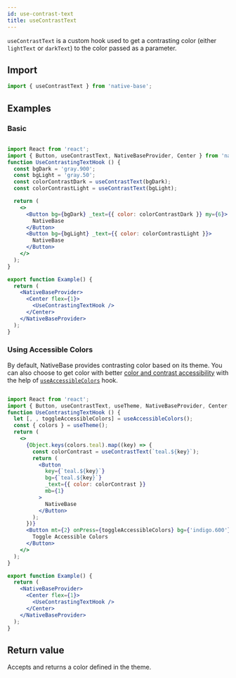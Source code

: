 ```yaml
---
id: use-contrast-text
title: useContrastText
---
```


`useContrastText` is a custom hook used to get a contrasting color (either `lightText` or `darkText`) to the color passed as a parameter.

## Import

```jsx
import { useContrastText } from 'native-base';
```

## Examples

### Basic

```jsx isLive=true

import React from 'react';
import { Button, useContrastText, NativeBaseProvider, Center } from 'native-base';
function UseContrastingTextHook () {
  const bgDark = 'gray.900';
  const bgLight = 'gray.50';
  const colorContrastDark = useContrastText(bgDark);
  const colorContrastLight = useContrastText(bgLight);

  return (
    <>
      <Button bg={bgDark} _text={{ color: colorContrastDark }} my={6}>
        NativeBase
      </Button>
      <Button bg={bgLight} _text={{ color: colorContrastLight }}>
        NativeBase
      </Button>
    </>
  );
}

export function Example() {
  return (
    <NativeBaseProvider>
      <Center flex={1}>
        <UseContrastingTextHook />
      </Center>
    </NativeBaseProvider>
  );
}
```

### Using Accessible Colors

By default, NativeBase provides contrasting color based on its theme. You can also choose to get color with better [color and contrast accessibility](https://web.dev/color-and-contrast-accessibility/) with the help of [`useAccessibleColors`](useAccessibleColors.md) hook.

```jsx isLive=true

import React from 'react';
import { Button, useContrastText, useTheme, NativeBaseProvider, Center, useAccessibleColors } from 'native-base';
function UseContrastingTextHook () {
  let [, , toggleAccessibleColors] = useAccessibleColors();
  const { colors } = useTheme();
  return (
    <>
      {Object.keys(colors.teal).map((key) => {
        const colorContrast = useContrastText(`teal.${key}`);
        return (
          <Button
            key={`teal.${key}`}
            bg={`teal.${key}`}
            _text={{ color: colorContrast }}
            mb={1}
          >
            NativeBase
          </Button>
        );
      })}
      <Button mt={2} onPress={toggleAccessibleColors} bg={'indigo.600'}>
        Toggle Accessible Colors
      </Button>
    </>
  );
}

export function Example() {
  return (
    <NativeBaseProvider>
      <Center flex={1}>
        <UseContrastingTextHook />
      </Center>
    </NativeBaseProvider>
  );
}
```

## Return value

Accepts and returns a color defined in the theme.
